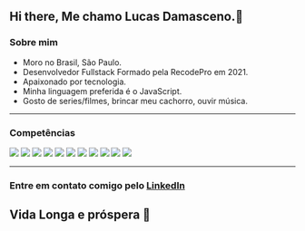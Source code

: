 ## Hi there, Me chamo Lucas Damasceno.👋

### Sobre mim

- Moro no Brasil, São Paulo.
- Desenvolvedor Fullstack Formado pela RecodePro em 2021.
- Apaixonado por tecnologia.
- Minha linguagem preferida é o JavaScript.
- Gosto de series/filmes, brincar meu cachorro, ouvir música.

<hr/>

### Competências

<p>
  <img src="https://img.shields.io/static/v1?label=&message=HTML5&color=orange"/>
  <img src="https://img.shields.io/static/v1?label=&message=CSS3&color=blue"/>
  <img src="https://img.shields.io/static/v1?label=&message=JavaScript&color=yellow"/>
  <img src="https://img.shields.io/static/v1?label=&message=MySQL&color=4895ef"/>
  <img src="https://img.shields.io/static/v1?label=&message=MongoDB&color=2b9348"/>
  <img src="https://img.shields.io/static/v1?label=&message=Git&color=orange"/>
  <img src="https://img.shields.io/static/v1?label=&message=Bootstrap&color=7b2cbf"/>
  <img src="https://img.shields.io/static/v1?label=&message=Linux-Ubuntu&color=orange"/>
  <img src="https://img.shields.io/static/v1?label=&message=PHP&color=7251b5"/>
  <img src="https://img.shields.io/static/v1?label=&message=Node&color=80b918"/>
  <img src="https://img.shields.io/static/v1?label=&message=React%20JS&color=1e6091"/>
</p>
<hr/>

### Entre em contato comigo pelo <a href="https://www.linkedin.com/in/lucas-damasceno-a162271b8/">LinkedIn</a>

## Vida Longa e próspera 🖖
